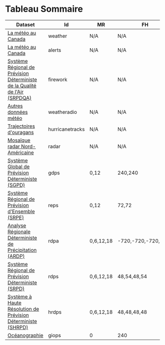 # Tableau Sommaire


Dataset                                                                                                      | Id              | MR        | FH                  | FHI | N.  
-------------------------------------------------------------------------------------------------------------|-----------------|-----------|---------------------|-----|-----
[La météo au Canada](citypage/geomet-citypage_en.md)                                                         | weather         | N/A       | N/A                 | N/A | 1   
[La météo au Canada](alerts/geomet-alerts_en.md)                                                             | alerts          | N/A       | N/A                 | N/A | 1   
[Système Régional de Prévision Déterministe de la Qualité de l'Air (SRPDQA)](firework/geomet-firework_en.md) | firework        | N/A       | N/A                 | N/A | 1   
[Autres données météo](weatheradio/geomet-weatheradio_en.md)                                                 | weatheradio     | N/A       | N/A                 | N/A | 1   
[Trajectoires d'ouragans](hurricanes/geomet-hurricanes_en.md)                                                | hurricanetracks | N/A       | N/A                 | N/A | 4   
[Mosaïque radar Nord-Américaine](obs_radar/geomet-radar_en.md)                                               | radar           | N/A       | N/A                 | N/A | 4   
[Système Global de Prévision Déterministe (SGPD)](nwp_gdps/geomet-gdps-en.md)                                | gdps            | 0,12      | 240,240             | 3   | 41  
[Système Régional de Prévision d'Ensemble (SRPE)](nwp_reps/geomet-reps_fr.md)                                | reps            | 0,12      | 72,72               | 3   | 1205
[Analyse Régionale Déterministe de Précipitation (ARDP)](nwp_rdpa/geomet-rdpa_en.md)                         | rdpa            | 0,6,12,18 | -720,-720,-720,-720 | 6   | 3   
[Système Régional de Prévision Déterministe (SRPD)](nwp_rdps/geomet-rdps_en.md)                              | rdps            | 0,6,12,18 | 48,54,48,54         | 1   | 41  
[Système à Haute Résolution de Prévision Déterministe (SHRPD)](nwp_hrdps/geomet-hrdps_en.md)                 | hrdps           | 0,6,12,18 | 48,48,48,48         | 1   | 33  
[Océanographie](nwp_giops/geomet-giops-en.md)                                                                | giops           | 0         | 240                 | 3   | 16  

